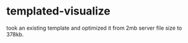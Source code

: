 # templated-visualize
took an existing template and optimized it from 2mb server file size to 378kb.
